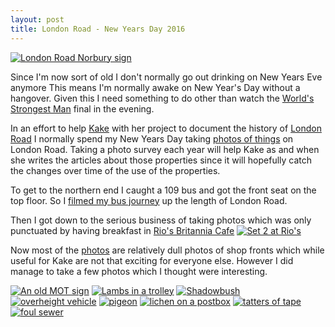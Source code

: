 ```yaml
---
layout: post
title: London Road - New Years Day 2016
---
```

[![London Road Norbury sign](https://farm6.staticflickr.com/5649/23476470434_89c6de6b42_z_d.jpg "London Road Norbury sign")](https://flic.kr/p/BLx3KC)

Since I'm now sort of old I don't normally go out drinking on New Years Eve anymore
This means I'm normally awake on New Year's Day without a hangover. Given this I need something to do other than watch the [World's Strongest Man](http://www.theworldsstrongestman.com/) final in the evening.

In an effort to help [Kake](http://www.earth.li/~kake/) with her project to document the history of [London Road](http://london-road-croydon.org/history/) I normally spend my New Years Day taking [photos of things](https://www.flickr.com/photos/rjw1/sets/72157662344496039) on London Road. Taking a photo survey each year will help Kake as and when she writes the articles about those properties since it will hopefully catch the changes over time of the use of the properties.

To get to the northern end I caught a 109 bus and got the front seat on the top floor. So I [filmed my bus journey](https://www.youtube.com/watch?v=eN60D1UB-7I) up the length of London Road.

Then I got down to the serious business of taking photos which was only punctuated by having breakfast in [Rio's Britannia Cafe](http://london.randomness.org.uk/wiki.cgi?Rio%27s_Britannia_Cafe,_SW16_4AE)
[![Set 2 at Rio's](https://farm6.staticflickr.com/5834/24102483245_d5bb8fba66_z_d.jpg "Set 2 at Rio's")](https://www.flickr.com/photos/rjw1/24102483245/in/album-72157662344496039/)

Now most of the [photos](https://www.flickr.com/photos/rjw1/sets/72157662344496039) are relatively dull photos of shop fronts which while useful for Kake are not that exciting for everyone else. However I did manage to take a few photos which I thought were interesting.

[![An old MOT sign](https://farm2.staticflickr.com/1598/24087500376_9df7bb43b3_q_d.jpg "An old MOT sign")](https://www.flickr.com/photos/rjw1/24087500376/in/album-72157662344496039a/)
[![Lambs in a trolley](https://farm2.staticflickr.com/1506/23488675693_d0d654cfa0_q_d.jpg "Lambs in a Trolley")](https://www.flickr.com/photos/rjw1/23488675693/in/album-72157662344496039/)
[![Shadowbush](https://farm2.staticflickr.com/1460/23747732669_2c71ac00ed_q_d.jpg "Shadowbush")](https://www.flickr.com/photos/rjw1/23747732669/in/album-72157662344496039/)
[![overheight vehicle](https://farm2.staticflickr.com/1558/24115915425_247a8e01a6_q_d.jpg "Overheight vehicle")](https://www.flickr.com/photos/rjw1/24115915425/in/album-72157662344496039/)
[![pigeon](https://farm6.staticflickr.com/5744/23490905043_42f3b669c8_q_d.jpg "pigeon")](https://www.flickr.com/photos/rjw1/23490905043/in/album-72157662344496039/)
[![lichen on a postbox](https://farm2.staticflickr.com/1514/23823747950_bf0f3a5ed4_q_d.jpg "lichen on a postbox")](https://www.flickr.com/photos/rjw1/23823747950/in/album-72157662344496039/)
[![tatters of tape](https://farm6.staticflickr.com/5749/24121711225_87d55cffa7_q_d.jpg "tatters of tape")](https://www.flickr.com/photos/rjw1/24121711225/in/album-72157662344496039/)
[![foul sewer](https://farm2.staticflickr.com/1659/23494067194_1a2e882404_q_d.jpg "foul sewer")](https://www.flickr.com/photos/rjw1/23494067194/in/album-72157662344496039/)
